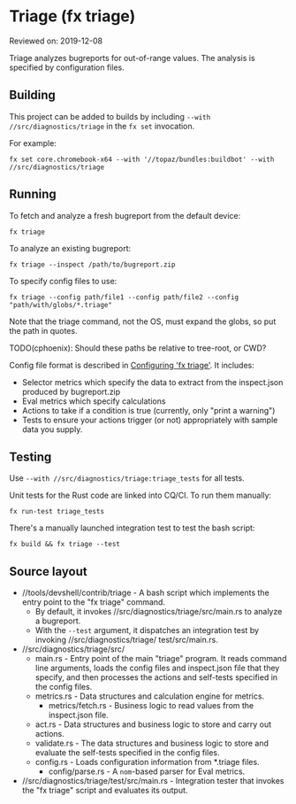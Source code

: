 # Triage (fx triage)

Reviewed on: 2019-12-08

Triage analyzes bugreports for out-of-range values. The analysis is specified by
configuration files.

## Building

This project can be added to builds by including `--with //src/diagnostics/triage`
in the `fx set` invocation.

For example:

```
fx set core.chromebook-x64 --with '//topaz/bundles:buildbot' --with //src/diagnostics/triage
```

## Running

To fetch and analyze a fresh bugreport from the default device:

```
fx triage
```

To analyze an existing bugreport:

```
fx triage --inspect /path/to/bugreport.zip
```

To specify config files to use:

```
fx triage --config path/file1 --config path/file2 --config "path/with/globs/*.triage"
```

Note that the triage command, not the OS, must expand the globs, so put the
path in quotes.

TODO(cphoenix): Should these paths be relative to tree-root, or CWD?

Config file format is described in [Configuring 'fx triage'](config.md). It includes:

 *   Selector metrics which specify the data to extract from the inspect.json produced
         by bugreport.zip
 *   Eval metrics which specify calculations
 *   Actions to take if a condition is true (currently, only "print a warning")
 *   Tests to ensure your actions trigger (or not) appropriately with sample data
     you supply.

## Testing

Use `--with //src/diagnostics/triage:triage_tests` for all tests.

Unit tests for the Rust code are linked into CQ/CI. To run them manually:

```
fx run-test triage_tests
```

There's a manually launched integration test to test the bash script:

```
fx build && fx triage --test
```

## Source layout

*   //tools/devshell/contrib/triage - A bash script which implements the entry
    point to the "fx triage" command.
    *   By default, it invokes //src/diagnostics/triage/src/main.rs
        to analyze a bugreport.
    *   With the `--test` argument, it dispatches
        an integration test by invoking //src/diagnostics/triage/
        test/src/main.rs.
*   //src/diagnostics/triage/src/
    *   main.rs - Entry point of the main "triage" program. It reads command
        line arguments, loads the config files and inspect.json file that they
        specify, and then processes the actions and self-tests specified in
        the config files.
    *   metrics.rs - Data structures and calculation engine for metrics.
        *   metrics/fetch.rs - Business logic to read values from the
            inspect.json file.
    *   act.rs - Data structures and business logic to store and carry out
        actions.
    *   validate.rs - The data structures and business logic to store and
        evaluate the self-tests specified in the config files.
    *   config.rs - Loads configuration information from *.triage files.
        *   config/parse.rs - A `nom`-based parser for Eval metrics.
*   //src/diagnostics/triage/test/src/main.rs - Integration tester that invokes
    the "fx triage" script and evaluates its output.
